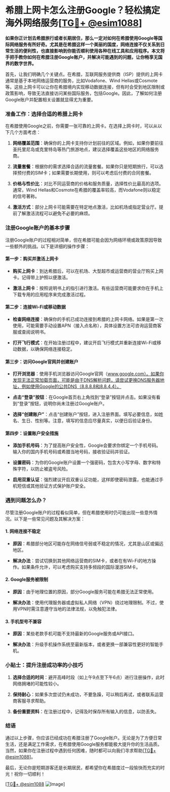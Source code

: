 # 希腊上网卡怎么注册Google？轻松搞定海外网络服务[[TG💪+ @esim1088](https://t.me/s/esim1088)]

**如果你正计划去希腊旅行或者长期居住，那么一定对如何在希腊使用Google等国际网络服务有所好奇。尤其是在希腊这样一个美丽的国度，网络连接不仅关系到日常生活的便利性，也直接影响到你能否顺利使用各种在线工具和应用程序。本文将手把手教你如何在希腊注册Google账户，并解决可能遇到的问题，让你畅享无国界的数字世界。**

首先，让我们明确几个关键点。在希腊，互联网服务提供商（ISP）提供的上网卡通常是基于本地网络运营商的服务，比如Vodafone、Wind Hellas或Cosmote等。这些上网卡可以让你在希腊境内实现移动数据连接，但有时会受到地区限制或政策影响，导致无法直接访问某些国际服务，包括Google。因此，了解如何注册Google账户并配置相关设置就显得尤为重要。

### 准备工作：选择合适的希腊上网卡

在希腊使用Google之前，你需要一张可靠的上网卡。在选择上网卡时，可以从以下几个方面考虑：

1. **网络覆盖范围**：确保你的上网卡支持你计划前往的区域。例如，如果你要前往圣托里尼岛或克里特岛等热门旅游地点，建议选择覆盖这些地区的网络服务商。
   
2. **流量套餐**：根据你的需求选择合适的流量套餐。如果你只是短期旅行，可以选择预付费的SIM卡；如果需要长期使用，则可以考虑后付费的合同套餐。

3. **价格与性价比**：对比不同运营商的价格和服务质量，选择性价比最高的选项。通常，Wind Hellas和Cosmote在希腊的覆盖率较高，而Vodafone则以稳定的信号著称。

4. **激活方式**：部分上网卡可能需要在特定地点激活，比如机场或指定营业厅。提前了解激活流程可以避免不必要的麻烦。

### 注册Google账户的基本步骤

注册Google账户的过程相对简单，但在希腊可能会因为网络环境或政策原因导致一些额外的挑战。以下是详细的操作步骤：

#### 第一步：购买并激活上网卡

- **购买上网卡**：到达希腊后，可以在机场、大型超市或运营商的营业厅购买上网卡。记得带上护照以便激活。
  
- **激活上网卡**：按照说明书上的指引进行激活。有些运营商可能要求你在手机上下载专用的应用程序来完成激活过程。

#### 第二步：连接Wi-Fi或移动数据

- **检查网络连接**：确保你的手机已成功连接到希腊的上网卡网络。如果是第一次使用，可能需要手动设置APN（接入点名称），具体设置方法可咨询运营商客服或查阅说明书。

- **打开飞行模式**：在开始注册过程中，建议开启飞行模式并重新连接Wi-Fi或移动数据，以确保网络连接稳定。

#### 第三步：访问Google官网并创建账户

- **打开浏览器**：使用手机浏览器访问Google官网（www.google.com）。如果你发现无法正常加载页面，可能是由于DNS解析问题，请尝试更换DNS服务器地址，例如使用Google的公共DNS（8.8.8.8和8.8.4.4）。

- **点击“登录”按钮**：在Google首页右上角找到“登录”按钮并点击。如果没有看到“登录”按钮，说明你尚未注册过Google账户。

- **选择“创建账户”**：点击“创建账户”按钮，进入注册界面。填写必要信息，如姓名、生日、性别等。注意，填写的信息应尽量真实，以便日后验证身份。

#### 第四步：设置账户安全措施

- **添加手机号码**：为了提高账户安全性，Google会要求你绑定一个手机号码。输入你的国内手机号码或希腊当地号码，接收验证码并验证。

- **设置密码**：为你的Google账户设置一个强密码，包含大小写字母、数字和特殊字符，以防止被盗号风险。

- **启用双重认证**：强烈建议开启双重认证功能，这样即使密码泄露，也能通过手机短信或其他验证方式保护账户安全。

### 遇到问题怎么办？

尽管注册Google账户的过程看似简单，但在希腊使用时仍可能出现一些意外情况。以下是一些常见问题及其解决方案：

#### 1. 网络连接不稳定

- **原因**：希腊部分地区可能存在网络信号弱或不稳定的情况，尤其是山区或偏远地区。
  
- **解决办法**：尝试切换到其他网络运营商的SIM卡，或者在有Wi-Fi的地方操作。如果条件允许，可以考虑购买支持多频段的国际漫游SIM卡。

#### 2. Google服务被限制

- **原因**：由于地理位置的原因，部分Google服务可能在希腊无法正常使用。
  
- **解决办法**：使用代理服务器或虚拟私人网络（VPN）绕过地理限制。不过，使用VPN时需注意遵守当地的法律法规，以免触犯法律。

#### 3. 手机型号不兼容

- **原因**：某些老款手机可能不支持最新的Google服务或API接口。
  
- **解决办法**：升级手机操作系统至最新版本，或者更换一部兼容性更好的智能手机。

### 小贴士：提升注册成功率的小技巧

1. **选择合适的时间**：避开高峰时段（如上午9点至下午6点）进行注册操作，此时网络拥堵的可能性较小。

2. **保持耐心**：如果多次尝试仍未成功，不要急躁，可以稍后再试，或者联系运营商客服寻求帮助。

3. **备份重要资料**：在注册过程中，记得及时保存所有输入的信息，以防丢失。

### 结语

通过以上步骤，你应该已经成功在希腊注册了Google账户。无论是为了方便日常生活，还是满足工作需求，在希腊使用Google服务都能极大提升你的生活品质。当然，如果你在注册过程中遇到任何困难，随时都可以向我们寻求帮助[[TG💪+ @esim1088](https://t.me/s/esim1088)]。

最后，无论你是短期游客还是长期居民，都希望你在希腊度过一段愉快而充实的时光！祝你一切顺利！

[[TG💪+ @esim1088](https://t.me/s/esim1088) ![Image](https://i.postimg.cc/4NQfJmqS/Snipaste-2025-05-13-00-14-12.png)]